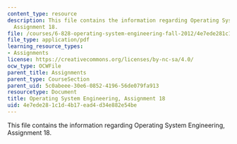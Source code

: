 ```yaml
---
content_type: resource
description: This file contains the information regarding Operating System Engineering,
  Assignment 18.
file: /courses/6-828-operating-system-engineering-fall-2012/4e7ede281c1d4b17ead4d34e882e54be_MIT6_828F12_assignment18.pdf
file_type: application/pdf
learning_resource_types:
- Assignments
license: https://creativecommons.org/licenses/by-nc-sa/4.0/
ocw_type: OCWFile
parent_title: Assignments
parent_type: CourseSection
parent_uid: 5c0abeee-30e6-0852-4196-56de079fa913
resourcetype: Document
title: Operating System Engineering, Assignment 18
uid: 4e7ede28-1c1d-4b17-ead4-d34e882e54be
---
```

This file contains the information regarding Operating System Engineering, Assignment 18.